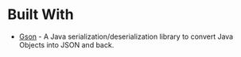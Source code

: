 # Built With
- [Gson](https://github.com/google/gson) - A Java serialization/deserialization library to convert Java Objects into JSON and
back.


